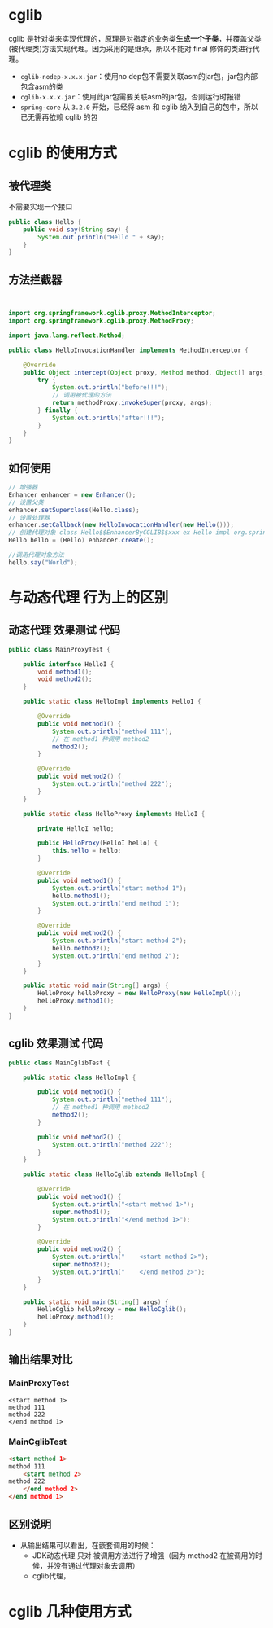# cglib

cglib 是针对类来实现代理的，原理是对指定的业务类**生成一个子类**，并覆盖父类(被代理类)方法实现代理。因为采用的是继承，所以不能对 final 修饰的类进行代理。  

- `cglib-nodep-x.x.x.jar`：使用no dep包不需要关联asm的jar包，jar包内部包含asm的类
- `cglib-x.x.x.jar`：使用此jar包需要关联asm的jar包，否则运行时报错
- `spring-core` 从 `3.2.0` 开始，已经将 asm 和 cglib 纳入到自己的包中，所以已无需再依赖 cglib 的包

# cglib 的使用方式

## 被代理类

不需要实现一个接口

```java
public class Hello {
    public void say(String say) {
        System.out.println("Hello " + say);
    }
}
```

## 方法拦截器

```java


import org.springframework.cglib.proxy.MethodInterceptor;
import org.springframework.cglib.proxy.MethodProxy;

import java.lang.reflect.Method;

public class HelloInvocationHandler implements MethodInterceptor {

    @Override
    public Object intercept(Object proxy, Method method, Object[] args, MethodProxy methodProxy) throws Throwable {
        try {
            System.out.println("before!!!");
            // 调用被代理的方法
            return methodProxy.invokeSuper(proxy, args);
        } finally {
            System.out.println("after!!!");
        }
    }
}
```

## 如何使用

```java
// 增强器
Enhancer enhancer = new Enhancer();
// 设置父类
enhancer.setSuperclass(Hello.class);
// 设置处理器
enhancer.setCallback(new HelloInvocationHandler(new Hello()));
// 创建代理对象 class Hello$$EnhancerByCGLIB$$xxx ex Hello impl org.springframework.cglib.proxy.Factory
Hello hello = (Hello) enhancer.create();

//调用代理对象方法
hello.say("World");
```

# 与动态代理 行为上的区别

## 动态代理 效果测试 代码

```java
public class MainProxyTest {

    public interface HelloI {
        void method1();
        void method2();
    }

    public static class HelloImpl implements HelloI {

        @Override
        public void method1() {
            System.out.println("method 111");
			// 在 method1 种调用 method2
            method2();
        }

        @Override
        public void method2() {
            System.out.println("method 222");
        }
    }

    public static class HelloProxy implements HelloI {

        private HelloI hello;

        public HelloProxy(HelloI hello) {
            this.hello = hello;
        }

        @Override
        public void method1() {
            System.out.println("start method 1");
            hello.method1();
            System.out.println("end method 1");
        }

        @Override
        public void method2() {
            System.out.println("start method 2");
            hello.method2();
            System.out.println("end method 2");
        }
    }

    public static void main(String[] args) {
        HelloProxy helloProxy = new HelloProxy(new HelloImpl());
        helloProxy.method1();
    }
}
```

## cglib 效果测试 代码

```java
public class MainCglibTest {

    public static class HelloImpl {

        public void method1() {
            System.out.println("method 111");
			// 在 method1 种调用 method2
            method2();
        }

        public void method2() {
            System.out.println("method 222");
        }
    }

    public static class HelloCglib extends HelloImpl {

        @Override
        public void method1() {
            System.out.println("<start method 1>");
            super.method1();
            System.out.println("</end method 1>");
        }

        @Override
        public void method2() {
            System.out.println("    <start method 2>");
            super.method2();
            System.out.println("    </end method 2>");
        }
    }

    public static void main(String[] args) {
        HelloCglib helloProxy = new HelloCglib();
        helloProxy.method1();
    }
}
```

## 输出结果对比

### MainProxyTest

```
<start method 1>
method 111
method 222
</end method 1>
```

### MainCglibTest

```html
<start method 1>
method 111
    <start method 2>
method 222
    </end method 2>
</end method 1>
```

## 区别说明

- 从输出结果可以看出，在嵌套调用的时候：
  - JDK动态代理 只对 被调用方法进行了增强（因为 method2 在被调用的时候，并没有通过代理对象去调用）
  - cglib代理，



# cglib 几种使用方式

